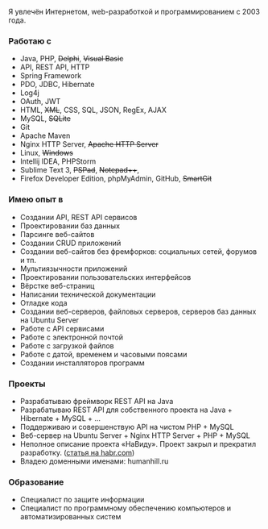 Я увлечён Интернетом, web-разработкой и программированием с 2003 года.

### Работаю с
* Java, PHP, ~~Delphi~~, ~~Visual Basic~~
* API, REST API, HTTP
* Spring Framework
* PDO, JDBC, Hibernate
* Log4j
* OAuth, JWT
* HTML, ~~XML~~, CSS, SQL, JSON, RegEx, AJAX
* MySQL, ~~SQLite~~
* Git
* Apache Maven
* Nginx HTTP Server, ~~Apache HTTP Server~~
* Linux, ~~Windows~~
* Intellij IDEA, PHPStorm
* Sublime Text 3, ~~PSPad~~, ~~Notepad++~~, 
* Firefox Developer Edition, phpMyAdmin, GitHub, ~~SmartGit~~

### Имею опыт в
* Создании API, REST API сервисов
* Проектировании баз данных
* Парсинге веб-сайтов
* Создании CRUD приложений
* Создании веб-сайтов без фремфорков: социальных сетей, форумов и тп.
* Мультиязычности приложений
* Проектировании пользовательских интерфейсов
* Вёрстке веб-страниц
* Написании технической документации
* Отладке кода
* Создании веб-серверов, файловых серверов, серверов баз данных на Ubuntu Server
* Работе с API сервисами
* Работе с электронной почтой
* Работе с загрузкой файлов
* Работе с датой, временем и часовыми поясами
* Создании инсталляторов программ

<!-- ### Сейчас интересуюсь
*  -->

### Проекты
* Разрабатываю фреймворк REST API на Java
* Разрабатываю REST API для собственного проекта на Java + Hibernate + MySQL + ...
* Поддерживаю и совершенствую API на чистом PHP + MySQL
* Веб-сервер на Ubuntu Server + Nginx HTTP Server + PHP + MySQL
* Неполное описание проекта «НаВиду». Проект закрыл и прекратил разработку. ([статья на habr.com](https://habr.com/ru/post/136132/))
* Владею доменными именами: humanhill.ru

### Образование
* Специалист по защите информации
* Специалист по программному обеспечению компьютеров и автоматизированных систем
